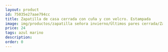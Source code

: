 ```yaml
---
layout: product
id: 75035e27aae794cc
title: Zapatilla de casa cerrada con cuña y con velcro. Estampada
image: img/productos/zapatilla señora invierno/Últimos pares cerrada/Zapatilla de casa cerrada con cuña y con velcro. Estampada=24=azul marino.webp
price: 24
tags: azul marino
description: 
order: 0
---
```

